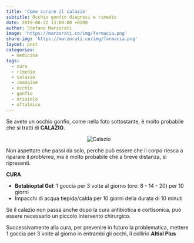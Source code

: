 ```yaml
---
title: 'Come curare il calazio'
subtitle: Occhio gonfio diagnosi e rimedio
date: 2019-06-22 13:00:00 +0200
author: Stefano Marzorati
image: 'https://marzorati.co/img/farmacia.png'
share-img: 'https://marzorati.co/img/farmacia.png'
layout: post
categories:
  - medicina
tags:
  - cura
  - rimedio
  - calazio
  - immagine
  - occhio
  - gonfio
  - orzaiolo
  - oftalmico
---
```

Se avete un occhio gonfio, come nella foto sottostante, è molto probabile che si tratti di **CALAZIO**.   

<center>
<img alt="Calazio" src="https://live.staticflickr.com/65535/48107457077_0a3ec97a9a_o.jpg">
</center>

Non aspettate che passi da solo, perchè può essere che il corpo riesca a riparare il *problema*, ma è molto probabile che a breve distanza, si ripresenti.   

**CURA**   
 - **Betabioptal Gel**: 1 goccia per 3 volte al giorno (ore: 8 - 14 - 20) per 10 giorni
 - Impacchi di acqua tiepida/calda per 10 giorni della durata di 10 minuti
 
Se il calazio non passa anche dopo la cura antibiotica e cortisonica, può essere necessario un piccolo intervento chirurgico.   

Successivamente alla cura, per prevenire in futuro la problematica, mettere 1 goccia per 3 volte al giorno in entrambi gli occhi, il collirio **Altial Plus** 

